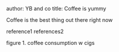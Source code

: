 author: YB and co
title: Coffee is yummy

Coffee is the best thing out there right now

reference1
references2 

figure 1. coffee consumption w cigs
